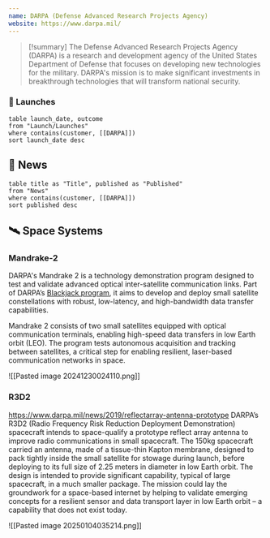 ```yaml
---
name: DARPA (Defense Advanced Research Projects Agency)
website: https://www.darpa.mil/
---
```


>[!summary]
>The Defense Advanced Research Projects Agency (DARPA) is a research and development agency of the United States Department of Defense that focuses on developing new technologies for the military. DARPA's mission is to make significant investments in breakthrough technologies that will transform national security.
### 🚀 Launches
```dataview
table launch_date, outcome
from "Launch/Launches"
where contains(customer, [[DARPA]])
sort launch_date desc
```
## 📰 News
```dataview
table title as "Title", published as "Published"
from "News"
where contains(customer, [[DARPA]])
sort published desc
```

## 🛰️ Space Systems

### Mandrake-2

DARPA's Mandrake 2 is a technology demonstration program designed to test and validate advanced optical inter-satellite communication links. Part of DARPA’s [Blackjack program](https://www.darpa.mil/research/programs/blackjack), it aims to develop and deploy small satellite constellations with robust, low-latency, and high-bandwidth data transfer capabilities.

Mandrake 2 consists of two small satellites equipped with optical communication terminals, enabling high-speed data transfers in low Earth orbit (LEO). The program tests autonomous acquisition and tracking between satellites, a critical step for enabling resilient, laser-based communication networks in space.

![[Pasted image 20241230024110.png]]


### R3D2

https://www.darpa.mil/news/2019/reflectarray-antenna-prototype
DARPA’s R3D2 (Radio Frequency Risk Reduction Deployment Demonstration) spacecraft intends to space-qualify a prototype reflect array antenna to improve radio communications in small spacecraft. The 150kg spacecraft carried an antenna, made of a tissue-thin Kapton membrane, designed to pack tightly inside the small satellite for stowage during launch, before deploying to its full size of 2.25 meters in diameter in low Earth orbit. The design is intended to provide significant capability, typical of large spacecraft, in a much smaller package. The mission could lay the groundwork for a space-based internet by helping to validate emerging concepts for a resilient sensor and data transport layer in low Earth orbit – a capability that does not exist today.

![[Pasted image 20250104035214.png]]